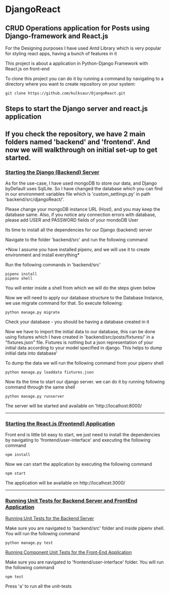 # DjangoReact
<h2> CRUD Operations application for Posts using Django-framework and React.js </h2>

<p> For the Designing purposes I have used Antd Library which is very popular for styling react apps, having a bunch of features in it </p>

<p>This project is about a application in Python-Django Framework with React.js on front-end<p>
  
<p>To clone this project you can do it by running a command by navigating to a directory where you want to create repository
    on your system:
<p>
  
  ```
  git clone https://github.com/kulksaur/DjangoReact.git
  ```
  
<h2> Steps to start the Django server and react.js application <h2>
 
 <p> If you check the repository, we have 2 main folders named 'backend' and 'frontend'. And now we will walkthrough on 
     initial set-up to get started. </p>
     
 <h3><u> Starting the Django (Backend) Server </u></h3>
  <p> As for the use-case, I have used mongoDB to store our data, and Django byDefault uses SqlLite. So I have changed the database which you can find in our environment variables file which is 'custom_settings.py' in path 'backend/src/djangoReact/'. <p>
  
  <p> Please change your mongoDB instance URL (Host), and you may keep the database same. Also, if you notice any connection errors with database, please add USER and PASSWORD fields of your mondoDB User <p/>
  
  <p> Its time to install all the dependencies for our Django (backend) server <p> 
  <p> Navigate to the folder 'backend/src' and run the following command<p>
  <p> *Now I assume you have installed pipenv, and we will use it to create environment and install everything*</p>
  <p> Run the following commands in 'backend/src'</p>
  
    pipenv install 
    pipenv shell
    
  <p> You will enter inside a shell from which we will do the steps given below </p>
  
   <p> Now we will need to apply our database structure to the Database Instance, we use migrate command for that. So execute following: <p>
  
  ```python manage.py migrate```
  
  <p> Check your database - you should be having a database created in it </p>
  
  <p> Now we have to import the initial data to our database, this can be done using fixtures which I have created in 'backend/src/posts/fixtures/' in a "fixtures.json" file. Fixtures is nothing but a json representation of your initial data according to your model specified in django. This helps to dump initial data into database' </p>
  
  <p> To dump the data we will run the following command from your pipenv shell<p>
  
  ```python manage.py loaddata fixtures.json```
  
  
  <p> Now its the time to start our django server. we can do it by running following command through the same shell<p>
  
  ```python manage.py runserver```
  
  <p> The server will be started and available on 'http://localhost:8000/
  
  <hr>
  
  <h3><u> Starting the React.js (Frontend) Application </u></h3>
  
  <p> Front end is little bit easy to start, we just need to install the dependencies by navigating to 'frontend/user-interface' and executing the following command</p>
  
  ```npm install```
  
  <p> Now we can start the application by executing the following command <p>
  
  ```npm start```
  
  <p> The application will be available on http://localhost:3000/
  
  
  <hr>
  
  <h3><u> Running Unit Tests for Backend Server and FrontEnd Application </u></h3>
  
  <p><u> Running Unit Tests for the Backend Server </u><p>
  
  <p> Make sure you are navigated to 'backend/src' folder and inside pipenv shell. 
      You will run the following command </p>
  
  ```python manage.py test```
  
  <p><u> Running Component Unit Tests for the Front-End Application </u><p>
  
  <p> Make sure you are navigated to 'frontend/user-interface' folder. 
      You will run the following command </p>
  
  ```npm test```
  
  <p> Press 'a' to run all the unit-tests </p>
    
  
